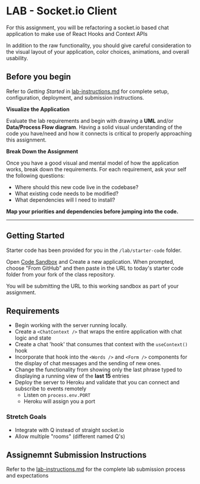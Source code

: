 # LAB - Socket.io Client

For this assignment, you will be refactoring a socket.io based chat application to make use of React Hooks and Context APIs

In addition to the raw functionality, you should give careful consideration to the visual layout of your application, color choices, animations, and overall usability.


## Before you begin
Refer to *Getting Started*  in [lab-instructions.md](../../../reference/submission-instructions/labs.md) for complete setup, configuration, deployment, and submission instructions.

**Visualize the Application**

Evaluate the lab requirements and begin with drawing a **UML** and/or **Data/Process Flow diagram**.  Having a solid visual understanding of the code you have/need and how it connects is critical to properly approaching this assignment.

**Break Down the Assignment**

Once you have a good visual and mental model of how the application works, break down the requirements. For each requirement, ask your self the following questions:

* Where should this new code live in the codebase?
* What existing code needs to be modified?
* What dependencies will I need to install?

**Map your priorities and dependencies before jumping into the code.**

---

## Getting Started

Starter code has been provided for you in the `/lab/starter-code` folder. 

Open [Code Sandbox](http://codesandbox.io) and Create a new application. When prompted, choose "From GitHub" and then paste in the URL to today's starter code folder from your fork of the class repository.

You will be submitting the URL to this working sandbox as part of your assignment.


## Requirements
* Begin working with the server running locally.
* Create a `<ChatContext />` that wraps the entire application with chat logic and state
* Create a chat 'hook' that consumes that context with the `useContext()` hook
* Incorporate that hook into the `<Words />` and `<Form />` components for the display of chat messages and the sending of new ones.
* Change the functionality from showing only the last phrase typed to displaying a running view of the **last 15** entries
* Deploy the server to Heroku and validate that you can connect and subscribe to events remotely
  * Listen on `process.env.PORT`
  * Heroku will assign you a port
  
### Stretch Goals
* Integrate with Q instead of straight socket.io
* Allow multiple "rooms" (different named Q's)


## Assignemnt Submission Instructions
Refer to the [lab-instructions.md](../../../reference/submission-instructions/labs.md) for the complete lab submission process and expectations
